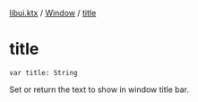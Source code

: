 [libui.ktx](../index.md) / [Window](index.md) / [title](./title.md)

# title

`var title: String`

Set or return the text to show in window title bar.

